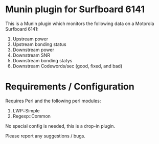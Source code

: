 # Munin plugin for Surfboard 6141

This is a Munin plugin which monitors the following data on a Motorola Surfboard 6141:

1. Upstream power
2. Upstream bonding status
3. Downstream power
4. Downstream SNR
5. Downstream bonding statys
6. Downstream Codewords/sec (good, fixed, and bad)

# Requirements / Configuration

Requires Perl and the following perl modules:

1. LWP::Simple
2. Regexp::Common

No special config is needed, this is a drop-in plugin.

Please report any suggestions / bugs.
